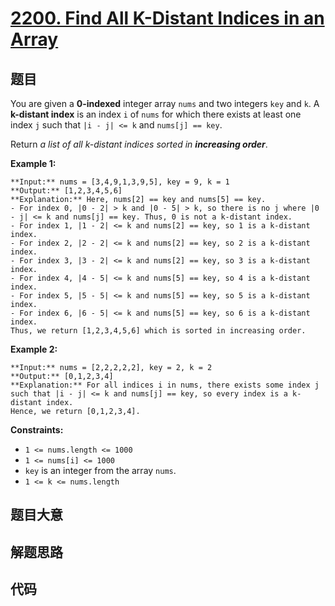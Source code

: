 # [2200. Find All K-Distant Indices in an Array](https://leetcode.com/problems/find-all-k-distant-indices-in-an-array)

## 题目

You are given a **0-indexed** integer array `nums` and two integers `key` and
`k`. A **k-distant index** is an index `i` of `nums` for which there exists at
least one index `j` such that `|i - j| <= k` and `nums[j] == key`.

Return _a list of all k-distant indices sorted in **increasing order**_.



**Example 1:**

    
    
    **Input:** nums = [3,4,9,1,3,9,5], key = 9, k = 1
    **Output:** [1,2,3,4,5,6]
    **Explanation:** Here, nums[2] == key and nums[5] == key.
    - For index 0, |0 - 2| > k and |0 - 5| > k, so there is no j where |0 - j| <= k and nums[j] == key. Thus, 0 is not a k-distant index.
    - For index 1, |1 - 2| <= k and nums[2] == key, so 1 is a k-distant index.
    - For index 2, |2 - 2| <= k and nums[2] == key, so 2 is a k-distant index.
    - For index 3, |3 - 2| <= k and nums[2] == key, so 3 is a k-distant index.
    - For index 4, |4 - 5| <= k and nums[5] == key, so 4 is a k-distant index.
    - For index 5, |5 - 5| <= k and nums[5] == key, so 5 is a k-distant index.
    - For index 6, |6 - 5| <= k and nums[5] == key, so 6 is a k-distant index.
    Thus, we return [1,2,3,4,5,6] which is sorted in increasing order. 
    

**Example 2:**

    
    
    **Input:** nums = [2,2,2,2,2], key = 2, k = 2
    **Output:** [0,1,2,3,4]
    **Explanation:** For all indices i in nums, there exists some index j such that |i - j| <= k and nums[j] == key, so every index is a k-distant index. 
    Hence, we return [0,1,2,3,4].
    



**Constraints:**

  * `1 <= nums.length <= 1000`
  * `1 <= nums[i] <= 1000`
  * `key` is an integer from the array `nums`.
  * `1 <= k <= nums.length`


## 题目大意

## 解题思路

## 代码

```javascript

```
